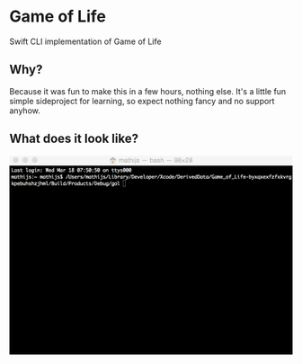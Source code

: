 # Game of Life
Swift CLI implementation of Game of Life

## Why?
Because it was fun to make this in a few hours, nothing else. It's a little fun simple sideproject for learning, so expect nothing fancy and no support anyhow.

## What does it look like?

![Game of Life screenrecording](gol.gif)
